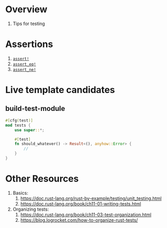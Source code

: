 # Overview
1. Tips for testing

# Assertions
1. [`assert!`](https://doc.rust-lang.org/std/macro.assert.html)
1. [`assert_eq!`](https://doc.rust-lang.org/std/macro.assert_eq.html)
1. [`assert_ne!`](https://doc.rust-lang.org/std/macro.assert_ne.html)


# Live template candidates

## build-test-module
```rust
#[cfg(test)]
mod tests {
    use super::*;

    #[test]
    fn should_whatever() -> Result<(), anyhow::Error> {
        //
    }
}
```


# Other Resources
1. Basics:
    1. https://doc.rust-lang.org/rust-by-example/testing/unit_testing.html
    1. https://doc.rust-lang.org/book/ch11-01-writing-tests.html
1. Organizing tests:
    1. https://doc.rust-lang.org/book/ch11-03-test-organization.html
    1. https://blog.logrocket.com/how-to-organize-rust-tests/

